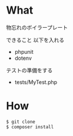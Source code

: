 # What
物忘れのボイラープレート

できること
以下を入れる
- phpunit
- dotenv

テストの準備をする
- tests/MyTest.php


# How

```
$ git clone
$ composer install
```
